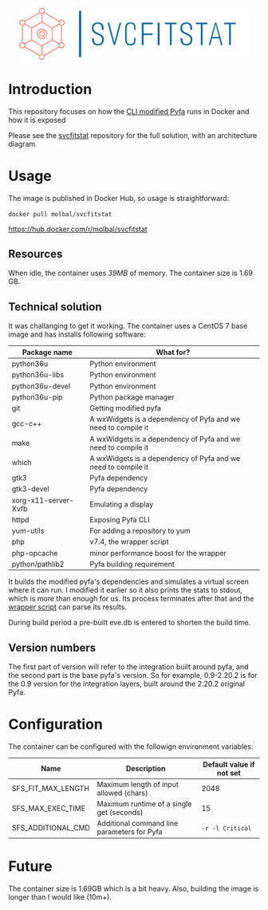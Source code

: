 <p align="center">
<img src="logo_giant.png" alt="logo" width="460">
</p>

# Introduction
This repository focuses on how the [CLI modified Pyfa](/molbal/Pyfa) runs in Docker and how it is exposed

Please see the [svcfitstat](/molbal/svcfitstat) repository for the full solution, with an architecture diagram. 

# Usage
The image is published in Docker Hub, so usage is straightforward:

`docker pull molbal/svcfitstat`

https://hub.docker.com/r/molbal/svcfitstat

## Resources
When idle, the container uses *39MB* of memory. The container size is  1.69 GB.

## Technical solution
It was challanging to get it working. The container uses a CentOS 7 base image and has installs following software:

|Package name|What for?|
|---|---|
|python36u|Python environment|
|python36u-libs|Python environment|
|python36u-devel|Python environment|
|python36u-pip|Python package manager|
|git|Getting modified pyfa|
|gcc-c++|A wxWidgets is a dependency of Pyfa and we need to compile it|
|make|A wxWidgets is a dependency of Pyfa and we need to compile it|
|which|A wxWidgets is a dependency of Pyfa and we need to compile it|
|gtk3|Pyfa dependency|
|gtk3-devel|Pyfa dependency|
|xorg-x11-server-Xvfb|Emulating a display|
|httpd|Exposing Pyfa CLI|
|yum-utils|For adding a repository to yum|
|php|v7.4, the wrapper script|
|php-opcache|minor performance boost for the wrapper|
|python/pathlib2|Pyfa building requirement|

It builds the modified pyfa's dependencies and simulates a virtual screen where it can run. 
I modified it earlier so it also prints the stats to stdout, which is more than enough for us. 
Its process terminates after that and the [wrapper script](index.php) can parse its results.

During build period a pre-built eve.db is entered to shorten the build time.

## Version numbers
The first part of version will refer to the integration built around pyfa, and the second part is the base pyfa's version.
So for example, 0.9-2.20.2 is for the 0.9 version for the integration layers, built around the 2.20.2 original Pyfa. 

# Configuration
The container can be configured with the followign environment variables:

|Name|Description|Default value if not set|
|---|---|---|
|SFS_FIT_MAX_LENGTH|Maximum length of input allowed (chars)|2048|
|SFS_MAX_EXEC_TIME|Maximum runtime of a single get (seconds)|15|
|SFS_ADDITIONAL_CMD|Additional command line parameters for Pyfa|`-r -l Critical`|

# Future
The container size is 1.69GB which is a bit heavy. Also, building the image is longer than I would like (10m+).
